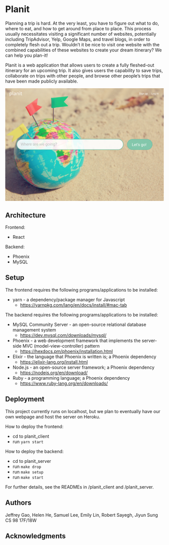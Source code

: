 # Planit

Planning a trip is hard. At the very least, you have to figure out what to do, where to eat, and how to get around from place to place. This process usually necessitates visiting a significant number of websites, potentially including TripAdvisor, Yelp, Google Maps, and travel blogs, in order to completely flesh out a trip. Wouldn’t it be nice to visit one website with the combined capabilities of these websites to create your dream itinerary? We can help you plan-it!

Planit is a web application that allows users to create a fully fleshed-out itinerary for an upcoming trip. It also gives users the capability to save trips, collaborate on trips with other people, and browse other people’s trips that have been made publicly available.

![Team Photo](https://github.com/dartmouth-cs98/17f-plan-it/raw/master/misc/landing_page.png)

## Architecture

Frontend:
* React

Backend:
* Phoenix
* MySQL

## Setup

The frontend requires the following programs/applications to be installed:

* yarn - a dependency/package manager for Javascript
	- https://yarnpkg.com/lang/en/docs/install/#mac-tab

The backend requires the following programs/applications to be installed:

* MySQL Community Server - an open-source relational database management system
	- https://dev.mysql.com/downloads/mysql/
* Phoenix - a web development framework that implements the server-side MVC (model-view-controller) pattern
	- https://hexdocs.pm/phoenix/installation.html
* Elixir - the language that Phoenix is written is; a Phoenix dependency
	- https://elixir-lang.org/install.html
* Node.js - an open-source server framework; a Phoenix dependency
	- https://nodejs.org/en/download/
* Ruby - a programming language; a Phoenix dependency
	- https://www.ruby-lang.org/en/downloads/

## Deployment

This project currently runs on localhost, but we plan to eventually have our own webpage and host the server on Heroku.

How to deploy the frontend:
* cd to planit_client
* run `yarn start`

How to deploy the backend:
* cd to planit_server
* run `make drop`
* run `make setup`
* run `make start`

For further details, see the READMEs in /planit\_client and /planit\_server.

## Authors

Jeffrey Gao, Helen He, Samuel Lee, Emily Lin, Robert Sayegh, Jiyun Sung  
CS 98 17F/18W

## Acknowledgments